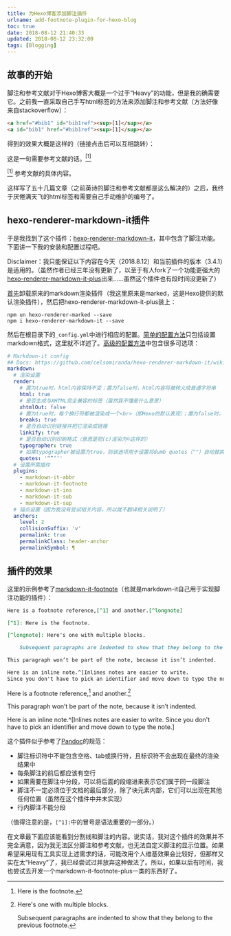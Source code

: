 ```yaml
---
title: 为Hexo博客添加脚注插件
urlname: add-footnote-plugin-for-hexo-blog
toc: true
date: 2018-08-12 21:40:33
updated: 2018-08-12 23:32:00
tags: [Blogging]
---
```


## 故事的开始

脚注和参考文献对于Hexo博客大概是一个过于“Heavy”的功能，但是我的确需要它。之前我一直采取自己手写html标签的方法来添加脚注和参考文献（方法好像来自stackoverflow）：

```html
<a href="#bib1" id="bib1ref"><sup>[1]</sup></a>
<a id="bib1" href="#bib1ref"><sup>[1]</sup></a>
```

得到的效果大概是这样的（链接点击后可以互相跳转）：

这是一句需要参考文献的话。<a href="#bib1" id="bib1ref"><sup>[1]</sup></a>

<a id="bib1" href="#bib1ref"><sup>[1]</sup></a> 参考文献的具体内容。

这样写了五十几篇文章（之前英诗的脚注和参考文献都是这么解决的）之后，我终于厌倦满天飞的html标签和需要自己手动维护的编号了。

## hexo-renderer-markdown-it插件

于是我找到了这个插件：[hexo-renderer-markdown-it](https://github.com/hexojs/hexo-renderer-markdown-it)，其中包含了脚注功能。下面讲一下我的安装和配置过程吧。

Disclaimer：我只能保证以下内容在今天（2018.8.12）和当前插件的版本（3.4.1）是适用的。（虽然作者已经三年没有更新了，以至于有人fork了一个功能更强大的[hexo-renderer-markdown-it-plus](https://github.com/CHENXCHEN/hexo-renderer-markdown-it-plus)出来……虽然这个插件也有段时间没更新了）

[首先](https://github.com/hexojs/hexo-renderer-markdown-it/wiki/Getting-Started)卸载原来的markdown渲染插件（我这里原来是marked，这是Hexo提供的默认渲染插件），然后把hexo-renderer-markdown-it-plus装上：

```
npm un hexo-renderer-marked --save
npm i hexo-renderer-markdown-it --save
```

然后在根目录下的`_config.yml`中进行相应的配置。[简单的配置方法](https://github.com/hexojs/hexo-renderer-markdown-it/wiki/Simple-Configuration)只包括设置markdown格式，这里就不详述了。[高级的配置方法](https://github.com/hexojs/hexo-renderer-markdown-it/wiki/Advanced-Configuration)中包含很多可选项：

```yaml
# Markdown-it config
## Docs: https://github.com/celsomiranda/hexo-renderer-markdown-it/wiki
markdown:
  # 渲染设置
  render:
    # 置为true时，html内容保持不变；置为false时，html内容将被转义成普通字符串
    html: true
    # 是否生成与XHTML完全兼容的标签（虽然我不懂是什么意思）
    xhtmlOut: false
    # 置为true时，每个换行符都被渲染成一个<br>（即Hexo的默认表现）；置为false时，只有空行才会被渲染为<br>（GFM的默认表现）
    breaks: true
    # 是否自动识别链接并把它渲染成链接
    linkify: true
    # 是否自动识别印刷格式（意思是把(c)渲染为©这样的）
    typographer: true
    # 如果typographer被设置为true，则该选项用于设置将dumb quotes（""）自动替换为smart quotes
    quotes: '“”‘’'
  # 设置所需插件
  plugins:
    - markdown-it-abbr
    - markdown-it-footnote
    - markdown-it-ins
    - markdown-it-sub
    - markdown-it-sup
  # 锚点设置（因为我没有尝试相关内容，所以就不翻译相关说明了）
  anchors:
    level: 2
    collisionSuffix: 'v'
    permalink: true
    permalinkClass: header-anchor
    permalinkSymbol: ¶
```

## 插件的效果

这里的示例参考了[markdown-it-footnote](https://www.npmjs.com/package/markdown-it-footnote)（也就是markdown-it自己用于实现脚注功能的插件）：

```md
Here is a footnote reference,[^1] and another.[^longnote]

[^1]: Here is the footnote.

[^longnote]: Here's one with multiple blocks.

    Subsequent paragraphs are indented to show that they belong to the previous footnote.

This paragraph won’t be part of the note, because it isn’t indented.

Here is an inline note.^[Inlines notes are easier to write.
Since you don't have to pick an identifier and move down to type the note.]
```

Here is a footnote reference,[^1] and another.[^longnote]

[^1]: Here is the footnote.

[^longnote]: Here's one with multiple blocks.

    Subsequent paragraphs are indented to show that they belong to the previous footnote.

This paragraph won’t be part of the note, because it isn’t indented.

Here is an inline note.^[Inlines notes are easier to write.
Since you don't have to pick an identifier and move down to type the note.]

这个插件似乎参考了[Pandoc](http://pandoc.org/MANUAL.html#footnotes)的规范：

* 脚注标识符中不能包含空格、tab或换行符，且标识符不会出现在最终的渲染结果中
* 每条脚注的前后都应该有空行
* 如果需要在脚注中分段，可以将后面的段缩进来表示它们属于同一段脚注
* 脚注不一定必须位于文档的最后部分，除了块元素内部，它们可以出现在其他任何位置（虽然在这个插件中并未实现）
* 行内脚注不能分段

（值得注意的是，`[^1]:`中的冒号是语法重要的一部分。）

在文章最下面应该能看到分割线和脚注的内容。说实话，我对这个插件的效果并不完全满意，因为我无法区分脚注和参考文献，也无法自定义脚注的显示位置。如果希望采用现有工具实现上述需求的话，可能改用个人维基效果会比较好，但那样又实在太“Heavy”了，我已经尝试过并放弃这种做法了。所以，如果以后有时间，我也尝试去开发一个markdown-it-footnote-plus一类的东西好了。
